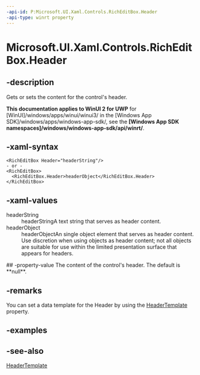 ```yaml
---
-api-id: P:Microsoft.UI.Xaml.Controls.RichEditBox.Header
-api-type: winrt property
---
```


<!-- Property syntax
public object Header { get;  set; }
-->

# Microsoft.UI.Xaml.Controls.RichEditBox.Header

## -description
Gets or sets the content for the control's header.

**This documentation applies to WinUI 2 for UWP** for [WinUI]/windows/apps/winui/winui3/ in the [Windows App SDK]/windows/apps/windows-app-sdk/, see the **[Windows App SDK namespaces]/windows/windows-app-sdk/api/winrt/**.

## -xaml-syntax
```xaml
<RichEditBox Header="headerString"/>
- or -
<RichEditBox>
  <RichEditBox.Header>headerObject</RichEditBox.Header>
</RichEditBox>

```


## -xaml-values
<dl><dt>headerString</dt><dd>headerStringA text string that serves as header content.</dd>
<dt>headerObject</dt><dd>headerObjectAn single object element that serves as header content. Use discretion when using objects as header content; not all objects are suitable for use within the limited presentation surface that appears for headers.</dd>
</dl>
## -property-value
The content of the control's header. The default is **null**.

## -remarks
You can set a data template for the Header by using the [HeaderTemplate](richeditbox_headertemplate.md) property.

## -examples

## -see-also
[HeaderTemplate](richeditbox_headertemplate.md)
